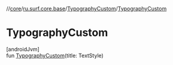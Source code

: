 //[core](../../../index.md)/[ru.surf.core.base](../index.md)/[TypographyCustom](index.md)/[TypographyCustom](-typography-custom.md)

# TypographyCustom

[androidJvm]\
fun [TypographyCustom](-typography-custom.md)(title: TextStyle)
